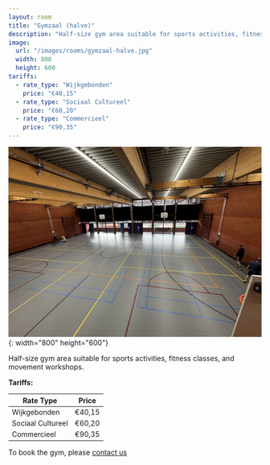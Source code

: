 ```yaml
---
layout: room
title: "Gymzaal (halve)"
description: "Half-size gym area suitable for sports activities, fitness classes, and movement workshops."
image:
  url: "/images/rooms/gymzaal-halve.jpg"
  width: 800
  height: 600
tariffs:
  - rate_type: "Wijkgebonden"
    price: "€40,15"
  - rate_type: "Sociaal Cultureel"
    price: "€60,20"
  - rate_type: "Commercieel"
    price: "€90,35"
---
```


![Gymzaal (halve)](/images/rooms/gym.jpg){: width="800" height="600"}

Half-size gym area suitable for sports activities, fitness classes, and movement workshops.

**Tariffs:**

| Rate Type         | Price  |
| ----------------- | ------ |
| Wijkgebonden      | €40,15 |
| Sociaal Cultureel | €60,20 |
| Commercieel       | €90,35 |

To book the gym, please [contact us](/contact)
